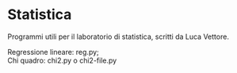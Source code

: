 # Statistica
Programmi utili per il laboratorio di statistica, scritti da Luca Vettore.

Regressione lineare:  reg.py;         
Chi quadro: chi2.py o chi2-file.py
